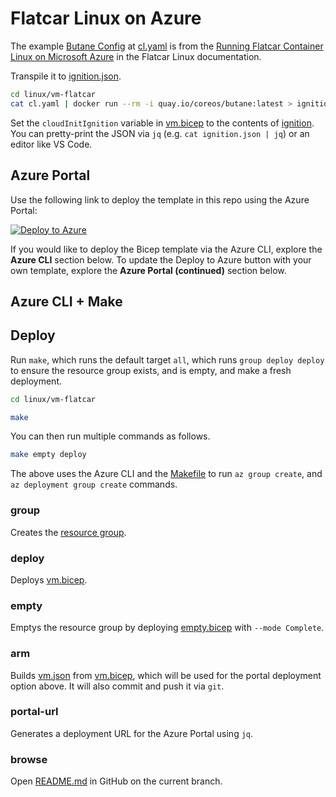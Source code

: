 # Flatcar Linux on Azure

The example [Butane Config](https://flatcar-linux.org/docs/latest/installing/cloud/azure/#butane-config) at [cl.yaml](./cl.yaml) is from the [Running Flatcar Container Linux on Microsoft Azure](https://flatcar-linux.org/docs/latest/installing/cloud/azure/) in the Flatcar Linux documentation.

Transpile it to [ignition.json](./ignition.json).

```bash
cd linux/vm-flatcar
cat cl.yaml | docker run --rm -i quay.io/coreos/butane:latest > ignition.json
```

Set the `cloudInitIgnition` variable in [vm.bicep](./vm.bicep) to the contents of [ignition](./ignition.json). You can pretty-print the JSON via `jq` (e.g. `cat ignition.json | jq`) or an editor like VS Code.

## Azure Portal

Use the following link to deploy the template in this repo using the Azure Portal:

[![Deploy to Azure](https://aka.ms/deploytoazurebutton)](https://portal.azure.com/#create/Microsoft.Template/uri/https%3A%2F%2Fraw.githubusercontent.com%2FAzure-Samples%2Fazure-opensource-labs%2Flinux-flatcar%2Flinux%2Fvm-flatcar%2Fvm.json)

If you would like to deploy the Bicep template via the Azure CLI, explore the **Azure CLI** section below. To update the Deploy to Azure button with your own template, explore the **Azure Portal (continued)** section below.

## Azure CLI + Make

## Deploy

Run `make`, which runs the default target `all`, which runs `group deploy deploy` to ensure the resource group exists, and is empty, and make a fresh deployment.

```bash
cd linux/vm-flatcar

make
```

You can then run multiple commands as follows.

```bash
make empty deploy
```

The above uses the Azure CLI and the [Makefile](./Makefile) to run `az group create`, and `az deployment group create` commands.

### group

Creates the [resource group](https://learn.microsoft.com/azure/azure-resource-manager/management/manage-resource-groups-cli#what-is-a-resource-group).

### deploy

Deploys [vm.bicep](./vm.bicep).

### empty

Emptys the resource group by deploying [empty.bicep](./empty.bicep) with `--mode Complete`.

### arm

Builds [vm.json](./vm.json) from [vm.bicep](./vm.bicep), which will be used for the portal deployment option above. It will also commit and push it via `git`.

### portal-url

Generates a deployment URL for the Azure Portal using `jq`.

### browse

Open [README.md](./README.md) in GitHub on the current branch.
